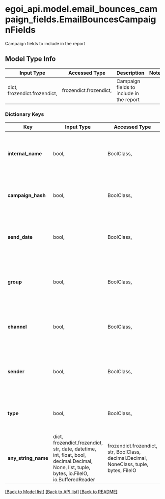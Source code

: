 # egoi_api.model.email_bounces_campaign_fields.EmailBouncesCampaignFields

Campaign fields to include in the report

## Model Type Info
Input Type | Accessed Type | Description | Notes
------------ | ------------- | ------------- | -------------
dict, frozendict.frozendict,  | frozendict.frozendict,  | Campaign fields to include in the report | 

### Dictionary Keys
Key | Input Type | Accessed Type | Description | Notes
------------ | ------------- | ------------- | ------------- | -------------
**internal_name** | bool,  | BoolClass,  | True to include the internal name of the campaign, false otherwise | 
**campaign_hash** | bool,  | BoolClass,  | True to include the hash of the campaign, false otherwise | 
**send_date** | bool,  | BoolClass,  | True to include the send date of the campaign, false otherwise | [optional] 
**group** | bool,  | BoolClass,  | True to include the group of the campaign, false otherwise | [optional] 
**channel** | bool,  | BoolClass,  | True to include the channel of the campaign, false otherwise | [optional] 
**sender** | bool,  | BoolClass,  | True to include the sender of the campaign, false otherwise | [optional] 
**type** | bool,  | BoolClass,  | True to include the type of the campaign, false otherwise | [optional] 
**any_string_name** | dict, frozendict.frozendict, str, date, datetime, int, float, bool, decimal.Decimal, None, list, tuple, bytes, io.FileIO, io.BufferedReader | frozendict.frozendict, str, BoolClass, decimal.Decimal, NoneClass, tuple, bytes, FileIO | any string name can be used but the value must be the correct type | [optional]

[[Back to Model list]](../../README.md#documentation-for-models) [[Back to API list]](../../README.md#documentation-for-api-endpoints) [[Back to README]](../../README.md)

